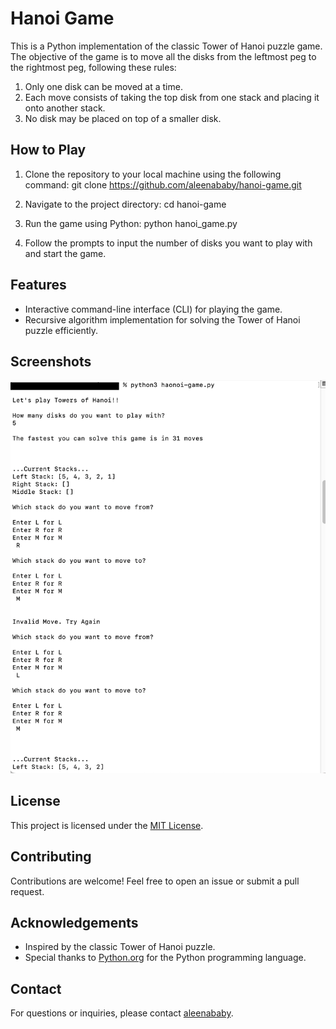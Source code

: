 # Hanoi Game

This is a Python implementation of the classic Tower of Hanoi puzzle game. The objective of the game is to move all the disks from the leftmost peg to the rightmost peg, following these rules:

1. Only one disk can be moved at a time.
2. Each move consists of taking the top disk from one stack and placing it onto another stack.
3. No disk may be placed on top of a smaller disk.

## How to Play

1. Clone the repository to your local machine using the following command:
git clone https://github.com/aleenababy/hanoi-game.git

2. Navigate to the project directory:
      cd hanoi-game
3. Run the game using Python:
      python hanoi_game.py

4. Follow the prompts to input the number of disks you want to play with and start the game.

## Features

- Interactive command-line interface (CLI) for playing the game.
- Recursive algorithm implementation for solving the Tower of Hanoi puzzle efficiently.

## Screenshots

![How it looks?](./Hanoi-game.png)

## License

This project is licensed under the [MIT License](LICENSE).

## Contributing

Contributions are welcome! Feel free to open an issue or submit a pull request.

## Acknowledgements

- Inspired by the classic Tower of Hanoi puzzle.
- Special thanks to [Python.org](https://www.python.org/) for the Python programming language.

## Contact

For questions or inquiries, please contact [aleenababy](mailto:aleenababy839@gmail.com).




